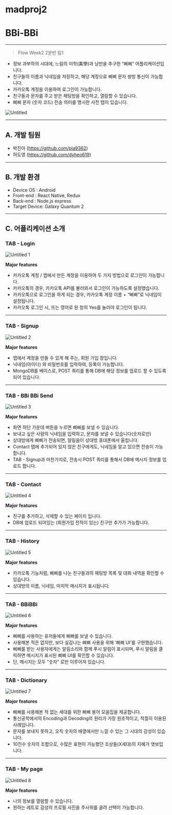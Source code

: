 # madproj2
# BBi-BBi

---

> Flow Week2 2분반 팀1
> 
- 정보 과부하의 시대에, 느림의 미학(美學)과 낭만을 추구한 “삐삐” 어플리케이션입니다.
- 친구들의 이름과 닉네임을 저장하고, 해당 계정으로 삐삐 문자 쌍방 통신이 가능합니다.
- 카카오톡 계정을 이용하여 로그인이 가능합니다.
- 친구들과 문자를 주고 받은 채팅방을 확인하고, 열람할 수 있습니다.
- 삐삐 문자 (숫자 코드) 전송 의미를 명시한 사전 탭이 있습니다.

![Untitled](https://github.com/2023-MadCamp-2/madproj2/assets/33695380/519d5afb-41bf-4d16-bad5-a72910ca0c8d)

---

## **A. 개발 팀원**

- 박진아 (https://github.com/pja9362)
- 허도영 (https://github.com/dyheo619)

---

## **B. 개발 환경**

- Device OS : Android
- Front-end : React Native, Redux
- Back-end : Node.js express
- Target Device: Galaxy Quantum 2

---

## **C. 어플리케이션 소개**

### **TAB - Login**

![Untitled 1](https://github.com/2023-MadCamp-2/madproj2/assets/33695380/a6069eb5-280b-4d82-b47b-c07be66dac9b)


**Major features**

- 카카오톡 계정 / 앱에서 만든 계정을 이용하여 두 가지 방법으로 로그인이 가능합니다.
- 카카오톡의 경우, 카카오톡 API를 불러와서 로그인이 가능하도록 설정했습니다.
- 카카오톡으로 로그인을 하게 되는 경우, 카카오톡 계정 이름 + “삐삐”로 닉네임이 설정됩니다.
- 카카오톡 로그인 시, 뜨는 영어로 된 창의 Yes를 눌러야 로그인이 됩니다.

---

### **TAB - Signup**

![Untitled 2](https://github.com/2023-MadCamp-2/madproj2/assets/33695380/f4d355cc-951d-4322-ae72-d0f8a72be92e)


**Major features**

- 앱에서 계정을 만들 수 있게 해 주는, 회원 가입 창입니다.
- 닉네임(아이디) 와 비밀번호를 입력하여, 등록이 가능합니다.
- MongoDB를 베이스로, POST 쿼리를 통해 DB에 해당 정보를 업로드 할 수 있도록 되어 있습니다.

---

### **TAB - BBi BBi Send**

![Untitled 3](https://github.com/2023-MadCamp-2/madproj2/assets/33695380/87563de9-45bc-4b8d-a3d8-2b702d70f013)


**Major features**

- 화면 하단 가운데 버튼을 누르면 삐삐를 보낼 수 있습니다.
- 보내고 싶은 사람의 닉네임을 입력하고, 문자를 보낼 수 있습니다(숫자로만)
- 상대방에게 삐삐가 전송되면, 알림음이 상대방 휴대폰에서 울립니다.
- Contact 탭에 추가되어 있지 않은 친구에게도, 닉네임을 알고 있으면 전송이 가능합니다.
- TAB - Signup과 마찬가지로, 전송시 POST 쿼리를 통해서 DB에 메시지 정보를 업로드 합니다.

---

### **TAB - Contact**

![Untitled 4](https://github.com/2023-MadCamp-2/madproj2/assets/33695380/45b479b3-338b-4a2a-9aa0-c46055a750e2)


**Major features**

- 친구를 추가하고, 삭제할 수 있는 페이지 입니다.
- DB에 업로드 되어있는 (회원가입 전적이 있는) 친구만 추가가 가능합니다.

---

### **TAB - History**


![Untitled 5](https://github.com/2023-MadCamp-2/madproj2/assets/33695380/5ee8e579-c1cb-462d-beac-280bc3e7149b)

**Major features**

- 카카오톡 기능처럼, 삐삐를 나눈 친구들과의 채팅방 목록 및 대화 내역을 확인할 수 있습니다.
- 상대방의 이름, 닉네임, 마지막 메시지가 표시됩니다.

---

### **TAB - BBiBBi**

![Untitled 6](https://github.com/2023-MadCamp-2/madproj2/assets/33695380/5c4e3fb7-2ee9-4f60-99c1-209bc61699d3)


**Major features**

- 삐삐를 사용하는 유저들에게 삐삐를 보낼 수 있습니다.
- 사용해본 적은 없지만, 보다 실감나는 삐삐 사용을 위해 ‘삐삐 UI’를 구현했습니다.
- 삐삐를 받는 사용자에게는 알림소리와 함께 푸시 알림이 표시되며, 푸시 알림을 클릭하면 메시지가 표시된 삐삐 UI를 확인할 수 있습니다.
- 단, 메시지는 모두 “숫자” 로만 이루어져 있습니다.

---

### **TAB - Dictionary**

![Untitled 7](https://github.com/2023-MadCamp-2/madproj2/assets/33695380/dd2ab983-51c3-4aac-8496-55e86c7786ba)


**Major features**

- 삐삐를 사용해본 적 없는 세대를 위한 삐삐 용어 모음집을 제공합니다.
- 통신공학에서의 Encoding과 Decoding의 원리가 가장 원초적이고, 적절히 이용된 사례입니다.
- 문자를 보내지 못하고, 오직 숫자의 배열에서만 느낄 수 있는 그 시대의 감성이 있습니다.
- 10진수 숫자의 조합으로, 수많은 표현이 가능했던 조상들(X세대)의 지혜가 엿보입니다.

---

### **TAB - My page**

![Untitled 8](https://github.com/2023-MadCamp-2/madproj2/assets/33695380/e864394b-cad4-48be-a726-c2fcad362986)

**Major features**

- 나의 정보를 열람할 수 있습니다.
- 원하는 레트로 감성의 프로필 사진을 주사위를 굴려 선택이 가능합니다.
